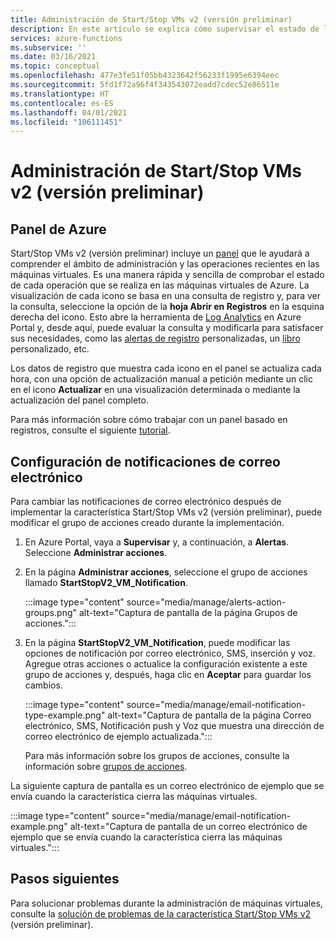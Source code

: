```yaml
---
title: Administración de Start/Stop VMs v2 (versión preliminar)
description: En este artículo se explica cómo supervisar el estado de las máquinas virtuales de Azure administradas por la característica Start/Stop VMs v2 (versión preliminar) y realizar otras tareas de administración.
services: azure-functions
ms.subservice: ''
ms.date: 03/16/2021
ms.topic: conceptual
ms.openlocfilehash: 477e3fe51f05bb4323642f56233f1995e6394eec
ms.sourcegitcommit: 5fd1f72a96f4f343543072eadd7cdec52e86511e
ms.translationtype: HT
ms.contentlocale: es-ES
ms.lasthandoff: 04/01/2021
ms.locfileid: "106111451"
---
```

# <a name="how-to-manage-startstop-vms-v2-preview"></a>Administración de Start/Stop VMs v2 (versión preliminar)

## <a name="azure-dashboard"></a>Panel de Azure

Start/Stop VMs v2 (versión preliminar) incluye un [panel](../../azure-monitor/visualizations.md#azure-dashboards) que le ayudará a comprender el ámbito de administración y las operaciones recientes en las máquinas virtuales. Es una manera rápida y sencilla de comprobar el estado de cada operación que se realiza en las máquinas virtuales de Azure. La visualización de cada icono se basa en una consulta de registro y, para ver la consulta, seleccione la opción de la **hoja Abrir en Registros** en la esquina derecha del icono. Esto abre la herramienta de [Log Analytics](../../azure-monitor/logs/log-analytics-overview.md#starting-log-analytics) en Azure Portal y, desde aquí, puede evaluar la consulta y modificarla para satisfacer sus necesidades, como las [alertas de registro](../../azure-monitor/alerts/alerts-log.md) personalizadas, un [libro](../../azure-monitor/visualize/workbooks-overview.md) personalizado, etc.

Los datos de registro que muestra cada icono en el panel se actualiza cada hora, con una opción de actualización manual a petición mediante un clic en el icono **Actualizar** en una visualización determinada o mediante la actualización del panel completo.

Para más información sobre cómo trabajar con un panel basado en registros, consulte el siguiente [tutorial](../../azure-monitor/visualize/tutorial-logs-dashboards.md).

## <a name="configure-email-notifications"></a>Configuración de notificaciones de correo electrónico

Para cambiar las notificaciones de correo electrónico después de implementar la característica Start/Stop VMs v2 (versión preliminar), puede modificar el grupo de acciones creado durante la implementación.

1. En Azure Portal, vaya a **Supervisar** y, a continuación, a **Alertas**. Seleccione **Administrar acciones**.

1. En la página **Administrar acciones**, seleccione el grupo de acciones llamado **StartStopV2_VM_Notification**.

    :::image type="content" source="media/manage/alerts-action-groups.png" alt-text="Captura de pantalla de la página Grupos de acciones.":::

1. En la página **StartStopV2_VM_Notification**, puede modificar las opciones de notificación por correo electrónico, SMS, inserción y voz. Agregue otras acciones o actualice la configuración existente a este grupo de acciones y, después, haga clic en **Aceptar** para guardar los cambios.

    :::image type="content" source="media/manage/email-notification-type-example.png" alt-text="Captura de pantalla de la página Correo electrónico, SMS, Notificación push y Voz que muestra una dirección de correo electrónico de ejemplo actualizada.":::

    Para más información sobre los grupos de acciones, consulte la información sobre [grupos de acciones](../../azure-monitor/alerts/action-groups.md).

La siguiente captura de pantalla es un correo electrónico de ejemplo que se envía cuando la característica cierra las máquinas virtuales.

:::image type="content" source="media/manage/email-notification-example.png" alt-text="Captura de pantalla de un correo electrónico de ejemplo que se envía cuando la característica cierra las máquinas virtuales.":::

## <a name="next-steps"></a>Pasos siguientes

Para solucionar problemas durante la administración de máquinas virtuales, consulte la [solución de problemas de la característica Start/Stop VMs v2](troubleshoot.md) (versión preliminar).